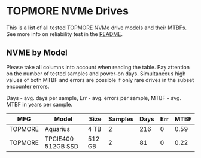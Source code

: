 TOPMORE NVMe Drives
===================

This is a list of all tested TOPMORE NVMe drive models and their MTBFs. See more
info on reliability test in the [README](https://github.com/linuxhw/SMART).

NVME by Model
------------

Please take all columns into account when reading the table. Pay attention on the
number of tested samples and power-on days. Simultaneous high values of both MTBF
and errors are possible if only rare drives in the subset encounter errors.

Days - avg. days per sample,
Err  - avg. errors per sample,
MTBF - avg. MTBF in years per sample.

| MFG       | Model              | Size   | Samples | Days  | Err   | MTBF |
|-----------|--------------------|--------|---------|-------|-------|------|
| TOPMORE   | Aquarius           | 4 TB   | 2       | 216   | 0     | 0.59   |
| TOPMORE   | TPCIE400 512GB SSD | 512 GB | 2       | 81    | 0     | 0.22   |
